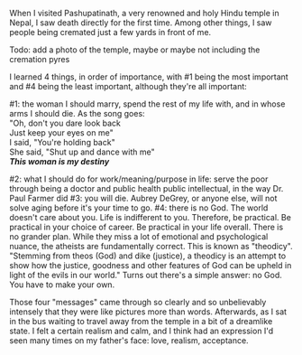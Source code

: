 When I visited Pashupatinath, a very renowned and holy Hindu temple in Nepal, I saw death directly for the first time.
Among other things, I saw people being cremated just a few yards in front of me.

Todo: add a photo of the temple, maybe or maybe not including the cremation pyres

I learned 4 things, in order of importance, with #1 being the most important and #4 being the least important, although they're all important:

#1: the woman I should marry, spend the rest of my life with, and in whose arms I should die. As the song goes:<br/>
"Oh, don't you dare look back<br/>
Just keep your eyes on me"<br/>
I said, "You're holding back"<br/>
She said, "Shut up and dance with me"<br/>
<i><b>This woman is my destiny</b></i>

#2: what I should do for work/meaning/purpose in life: serve the poor through being a doctor and public health public intellectual,
in the way Dr. Paul Farmer did
#3: you will die. Aubrey DeGrey, or anyone else, will not solve aging before it's your time to go.
#4: there is no God. The world doesn't care about you. Life is indifferent to you.
Therefore, be practical. Be practical in your choice of career. Be practical in your life overall. There is no grander plan.
While they miss a lot of emotional and psychological nuance, the atheists are fundamentally correct.
This is known as "theodicy". "Stemming from theos (God) and dike (justice), a theodicy is an attempt to show how the justice, goodness and other features of God can be upheld in light of the evils in our world."
Turns out there's a simple answer: no God. You have to make your own.

Those four "messages" came through so clearly and so unbelievably intensely that they were like pictures more than words.
Afterwards, as I sat in the bus waiting to travel away from the temple in a bit of a dreamlike state.
I felt a certain realism and calm, and I think had an expression I'd seen many times on my father's face: love, realism, acceptance.
